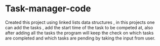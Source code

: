 # Task-manager-code
Created this project using linked lists data structures , in this projects one can add the tasks , add the start time of the task to be competed at, also after adding all the tasks the program will keep the check on which tasks are completed and which tasks are pending by taking the input from user.
